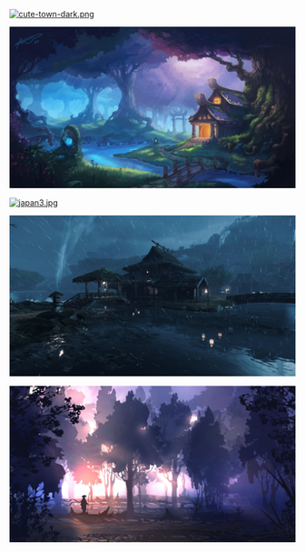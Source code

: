 [![cute-town-dark.png](cute-town-dark.png "cute-town-dark.png")](https://raw.githubusercontent.com/buckmanc/Wallpapers/main/desktop/villages/cute-town-dark.png)

[![forest.png](forest.png "forest.png")](https://raw.githubusercontent.com/buckmanc/Wallpapers/main/desktop/villages/forest.png)

[![japan3.jpg](japan3.jpg "japan3.jpg")](https://raw.githubusercontent.com/buckmanc/Wallpapers/main/desktop/villages/japan3.jpg)

[![japan.png](japan.png "japan.png")](https://raw.githubusercontent.com/buckmanc/Wallpapers/main/desktop/villages/japan.png)

[![landscape2.jpg](landscape2.jpg "landscape2.jpg")](https://raw.githubusercontent.com/buckmanc/Wallpapers/main/desktop/villages/landscape2.jpg)

